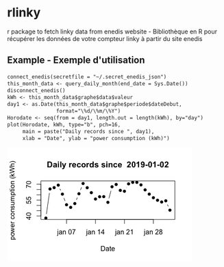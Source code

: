 # rlinky
r package to fetch linky data from enedis website - Bibliothèque en R pour récupérer les données de votre compteur linky à partir du site enedis

## Example - Exemple d'utilisation

```{r}
connect_enedis(secretfile = "~/.secret_enedis_json")
this_month_data <- query_daily_month(end_date = Sys.Date())
disconnect_enedis()
kWh <- this_month_data$graphe$data$valeur
day1 <- as.Date(this_month_data$graphe$periode$dateDebut, 
                format="\%d/\%m/\%Y")
Horodate <- seq(from = day1, length.out = length(kWh), by="day")
plot(Horodate, kWh, type="b", pch=16,
     main = paste("Daily records since ", day1),
     xlab = "Date", ylab = "power consumption (kWh)")
```

![](power20190201.png)